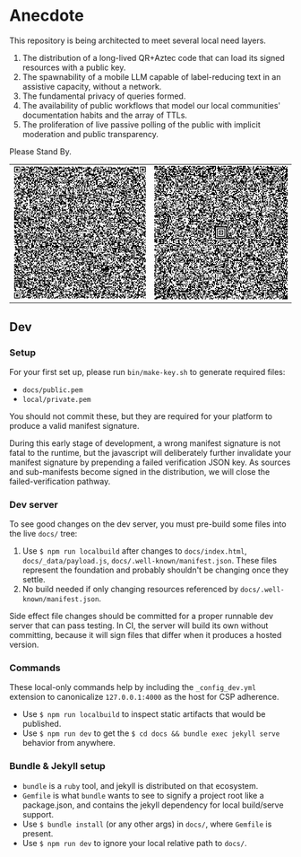 # Anecdote

This repository is being architected to meet several local need layers.

1. The distribution of a long-lived QR+Aztec code that can load its signed resources with a public key.
2. The spawnability of a mobile LLM capable of label-reducing text in an assistive capacity, without a network.
3. The fundamental privacy of queries formed.
4. The availability of public workflows that model our local communities' documentation habits and the array of TTLs.
5. The proliferation of live passive polling of the public with implicit moderation and public transparency.

Please Stand By.

<table>
  <tr>
    <td width="50%" align="center">
      <img src="docs/qr.png" width="100%"/>
    </td>
    <td width="50%" align="center">
      <img src="docs/aztec.png" width="100%"/>
    </td>
  </tr>
</table>

## Dev

### Setup

For your first set up, please run `bin/make-key.sh` to generate required files:
- `docs/public.pem`
- `local/private.pem`

You should not commit these, but they are required for your platform to produce a valid manifest signature.

During this early stage of development, a wrong manifest signature is not fatal to the runtime, but the javascript will deliberately further invalidate your manifest signature by prepending a failed verification JSON key. As sources and sub-manifests become signed in the distribution, we will close the failed-verification pathway.

### Dev server

To see good changes on the dev server, you must pre-build some files into the live `docs/` tree:

1. Use `$ npm run localbuild` after changes to `docs/index.html`, `docs/_data/payload.js`, `docs/.well-known/manifest.json`. These files represent the foundation and probably shouldn't be changing once they settle.
2. No build needed if only changing resources referenced by `docs/.well-known/manifest.json`.

Side effect file changes should be committed for a proper runnable dev server that can pass testing. In CI, the server will build its own without committing, because it will sign files that differ when it produces a hosted version.

### Commands

These local-only commands help by including the `_config_dev.yml` extension to canonicalize `127.0.0.1:4000` as the host for CSP adherence.

- Use `$ npm run localbuild` to inspect static artifacts that would be published.
- Use `$ npm run dev` to get the `$ cd docs && bundle exec jekyll serve` behavior from anywhere.

### Bundle & Jekyll setup

- `bundle` is a `ruby` tool, and jekyll is distributed on that ecosystem.
- `Gemfile` is what `bundle` wants to see to signify a project root like a package.json, and contains the jekyll dependency for local build/serve support.
- Use `$ bundle install` (or any other args) in `docs/`, where `Gemfile` is present.
- Use `$ npm run dev` to ignore your local relative path to `docs/`.
